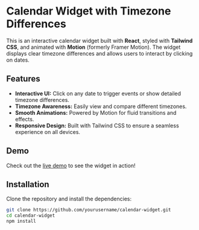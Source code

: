 # Calendar Widget with Timezone Differences

This is an interactive calendar widget built with **React**, styled with **Tailwind CSS**, and animated with **Motion** (formerly Framer Motion). The widget displays clear timezone differences and allows users to interact by clicking on dates.

## Features

- **Interactive UI:** Click on any date to trigger events or show detailed timezone differences.
- **Timezone Awareness:** Easily view and compare different timezones.
- **Smooth Animations:** Powered by Motion for fluid transitions and effects.
- **Responsive Design:** Built with Tailwind CSS to ensure a seamless experience on all devices.

## Demo

Check out the [live demo](#) to see the widget in action!

## Installation

Clone the repository and install the dependencies:

```bash
git clone https://github.com/yourusername/calendar-widget.git
cd calendar-widget
npm install

